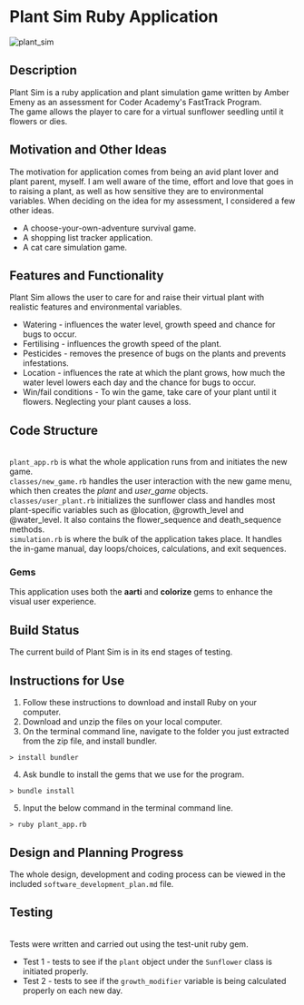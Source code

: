 # Plant Sim Ruby Application
![plant_sim](https://github.com/amberemeny/terminal_assignment/blob/testing/images/plant_sim.gif?raw=true)
## Description
Plant Sim is a ruby application and plant simulation game written by Amber Emeny as an assessment for Coder Academy's FastTrack Program.
<br> The game allows the player to care for a virtual sunflower seedling until it flowers or dies. 

## Motivation and Other Ideas
The motivation for application comes from being an avid plant lover and plant parent, myself. I am well aware of the time, effort and love that goes in to raising a plant, as well as how sensitive they are to environmental variables. 
When deciding on the idea for my assessment, I considered a few other ideas.
- A choose-your-own-adventure survival game.
- A shopping list tracker application.
- A cat care simulation game.

## Features and Functionality
Plant Sim allows the user to care for and raise their virtual plant with realistic features and environmental variables.
+ Watering - influences the water level, growth speed and chance for bugs to occur.
+ Fertilising - influences the growth speed of the plant.
+ Pesticides - removes the presence of bugs on the plants and prevents infestations.
+ Location - influences the rate at which the plant grows, how much the water level lowers each day and the chance for bugs to occur.
+ Win/fail conditions - To win the game, take care of your plant until it flowers. Neglecting your plant causes a loss.
## Code Structure
<br> `plant_app.rb` is what the whole application runs from and initiates the new game.
<br> `classes/new_game.rb` handles the user interaction with the new game menu, which then creates the *plant* and *user_game* objects.
<br>`classes/user_plant.rb` initializes the sunflower class and handles most plant-specific variables such as @location, @growth_level and @water_level. It also contains the flower_sequence and death_sequence methods.
<br> `simulation.rb` is where the bulk of the application takes place. It handles the in-game manual, day loops/choices, calculations, and exit sequences.
### Gems
This application uses both the __aarti__ and __colorize__ gems to enhance the visual user experience.
## Build Status
The current build of Plant Sim is in its end stages of testing.
## Instructions for Use
1. Follow these instructions to download and install Ruby on your computer.
2. Download and unzip the files on your local computer.
3. On the terminal command line, navigate to the folder you just extracted from the zip file, and install bundler.
```
> install bundler
```
4. Ask bundle to install the gems that we use for the program.
```
> bundle install
```
5. Input the below command in the terminal command line.
```
> ruby plant_app.rb
```

## Design and Planning Progress
 The whole design, development and coding process can be viewed in the included `software_development_plan.md` file.
## Testing
<br> Tests were written and carried out using the test-unit ruby gem. 
+ Test 1 - tests to see if the `plant` object under the `Sunflower` class is initiated properly.
+ Test 2 - tests to see if the `growth_modifier` variable is being calculated properly on each new day.